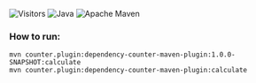 ![Visitors](https://api.visitorbadge.io/api/visitors?path=https://github.com/Zaytsev-Dmitry/dependency-counter-maven-pluginVisits&countColor=%230c7ebe&style=flat&labelStyle=none)
![Java](https://img.shields.io/badge/java-%23ED8B00.svg?logo=java&logoColor=white)
![Apache Maven](https://img.shields.io/badge/Apache%20Maven-C71A36?logo=Apache%20Maven&logoColor=white)
### How to run:
```
mvn counter.plugin:dependency-counter-maven-plugin:1.0.0-SNAPSHOT:calculate
mvn counter.plugin:dependency-counter-maven-plugin:calculate
```